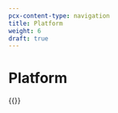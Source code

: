 ```yaml
---
pcx-content-type: navigation
title: Platform
weight: 6
draft: true
---
```


# Platform

{{<directory-listing>}}
